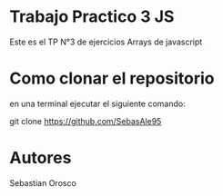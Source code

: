 # Trabajo Practico 3 JS
Este es el TP N°3 de ejercicios Arrays de javascript 

# Como clonar el repositorio
en una terminal ejecutar el siguiente comando:

git clone 
https://github.com/SebasAle95

# Autores
Sebastian Orosco